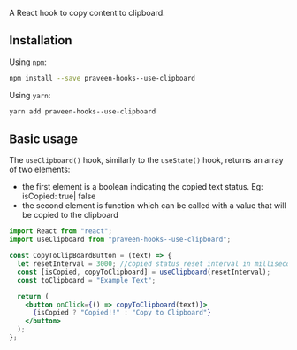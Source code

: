 A React hook to copy content to clipboard.

## Installation

Using `npm`:

```sh
npm install --save praveen-hooks--use-clipboard

```

Using `yarn`:

```sh
yarn add praveen-hooks--use-clipboard

```

## Basic usage

The `useClipboard()` hook, similarly to the `useState()` hook, returns an array of two elements:

- the first element is a boolean indicating the copied text status. Eg: isCopied: true| false
- the second element is function which can be called with a value that will be copied to the clipboard

```jsx
import React from "react";
import useClipboard from "praveen-hooks--use-clipboard";

const CopyToClipBoardButton = (text) => {
  let resetInterval = 3000; //copied status reset interval in milliseconds
  const [isCopied, copyToClipboard] = useClipboard(resetInterval);
  const toClipboard = "Example Text";

  return (
    <button onClick={() => copyToClipboard(text)}>
      {isCopied ? "Copied!!" : "Copy to Clipboard"}
    </button>
  );
};
```
